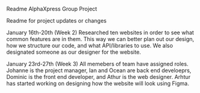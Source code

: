 Readme
AlphaXpress Group Project

Readme for project updates or changes

January 16th-20th (Week 2)
Researched ten websites in order to see what common features are in them. This way we can better plan out our design, how we structure our code, and what API/libraries to use.
We also designated someone as our designer for the website.

January 23rd-27th (Week 3)
All memebers of team have assigned roles. Johanne is the project manager, Ian and Ocean are back end develoeprs, Dominic is the front end developer, and Athur is the web designer.
Arhtur has started working on designing how the website will look using Figma.